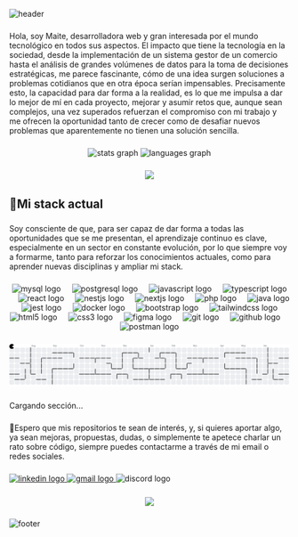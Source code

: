 
![header](https://capsule-render.vercel.app/api?type=waving&color=timeGradient&height=200&section=header&text=👩🏻‍💻Hola%20Bienvenid@%20a%20mi%20perfil&fontSize=50&animation=scaleIn&fontAlignY=35&desc=Delusional%20about%20code&descSize=20&descAlignY=55&descAlign=50)


###

<p align="left">Hola, soy Maite, desarrolladora web y gran interesada por el mundo tecnológico en todos sus aspectos. El impacto que tiene la tecnología en la sociedad, desde la implementación de un sistema gestor de un comercio hasta el análisis de grandes volúmenes de datos para la toma de decisiones estratégicas, me parece fascinante, cómo de una idea surgen soluciones a problemas cotidianos que en otra época serían impensables. Precisamente esto, la capacidad para dar forma a la realidad, es lo que me impulsa a dar lo mejor de mí en cada proyecto, mejorar y asumir retos que, aunque sean complejos, una vez superados refuerzan el compromiso con mi trabajo y me ofrecen la oportunidad tanto de crecer como de desafiar nuevos problemas que aparentemente no tienen una solución sencilla.</p>

###

<div align="center">
  <img src="https://github-readme-stats.vercel.app/api?username=maigcorrea&hide_title=false&hide_rank=false&show_icons=true&include_all_commits=true&count_private=true&disable_animations=false&theme=dracula&locale=en&hide_border=false&order=1" height="150" alt="stats graph"  />
  <img src="https://github-readme-stats.vercel.app/api/top-langs?username=maigcorrea&locale=en&hide_title=false&layout=compact&card_width=320&langs_count=5&theme=dracula&hide_border=false&order=2" height="150" alt="languages graph"  />
</div>

###

<div align="center">
   <img height="400" src="https://i.pinimg.com/736x/5e/9b/e3/5e9be312d504d4c33ed231c498f20f9d.jpg"  />
</div>

###


<h2 align="left">🔧Mi stack actual</h2>

###

<p align="left">Soy consciente de que, para ser capaz de dar forma a todas las oportunidades que se me presentan, el aprendizaje continuo es clave, especialmente en un sector en constante evolución, por lo que siempre voy a formarme, tanto para reforzar los conocimientos actuales, como para aprender nuevas disciplinas y ampliar mi stack.</p>

###

<div align="center">
  <img src="https://skillicons.dev/icons?i=mysql" height="40" alt="mysql logo"  />
  <img width="12" />
  <img src="https://skillicons.dev/icons?i=postgres" height="40" alt="postgresql logo"  />
  <img width="12" />
  <img src="https://skillicons.dev/icons?i=js" height="40" alt="javascript logo"  />
  <img width="12" />
  <img src="https://skillicons.dev/icons?i=ts" height="40" alt="typescript logo"  />
  <img width="12" />
  <img src="https://skillicons.dev/icons?i=react" height="40" alt="react logo"  />
  <img width="12" />
  <img src="https://skillicons.dev/icons?i=nestjs" height="40" alt="nestjs logo"  />
  <img width="12" />
  <img src="https://skillicons.dev/icons?i=nextjs" height="40" alt="nextjs logo"  />
  <img width="12" />
  <img src="https://skillicons.dev/icons?i=php" height="40" alt="php logo"  />
  <img width="12" />
  <img src="https://skillicons.dev/icons?i=java" height="40" alt="java logo"  />
  <img width="12" />
  <img src="https://skillicons.dev/icons?i=jest" height="40" alt="jest logo"  />
  <img width="12" />
  <img src="https://skillicons.dev/icons?i=docker" height="40" alt="docker logo"  />
  <img width="12" />
  <img src="https://skillicons.dev/icons?i=bootstrap" height="40" alt="bootstrap logo"  />
  <img width="12" />
  <img src="https://skillicons.dev/icons?i=tailwind" height="40" alt="tailwindcss logo"  />
  <img width="12" />
  <img src="https://skillicons.dev/icons?i=html" height="40" alt="html5 logo"  />
  <img width="12" />
  <img src="https://skillicons.dev/icons?i=css" height="40" alt="css3 logo"  />
  <img width="12" />
  <img src="https://skillicons.dev/icons?i=figma" height="40" alt="figma logo"  />
  <img width="12" />
  <img src="https://skillicons.dev/icons?i=git" height="40" alt="git logo"  />
  <img width="12" />
  <img src="https://skillicons.dev/icons?i=github" height="40" alt="github logo"  />
  <img width="12" />
  <img src="https://skillicons.dev/icons?i=postman" height="40" alt="postman logo"  />
</div>

###

<picture>
  <source media="(prefers-color-scheme: dark)" srcset="https://raw.githubusercontent.com/maigcorrea/maigcorrea/output/pacman-contribution-graph-dark.svg">
  <source media="(prefers-color-scheme: light)" srcset="https://raw.githubusercontent.com/maigcorrea/maigcorrea/output/pacman-contribution-graph.svg">
  <img alt="pacman contribution graph" src="https://raw.githubusercontent.com/maigcorrea/maigcorrea/output/pacman-contribution-graph.svg">
</picture>

###

<p align="left">Cargando sección...</p>

###

<p align="left">🎯Espero que mis repositorios te sean de interés, y, si quieres aportar algo, ya sean mejoras, propuestas, dudas, o simplemente te apetece charlar un rato sobre código, siempre puedes contactarme a través de mi email o redes sociales.</p>

###

<div align="left">
  <a href="https://www.linkedin.com/in/ana-maite-garc%C3%ADa-correa-012930208/" target="_blank">
    <img src="https://raw.githubusercontent.com/maurodesouza/profile-readme-generator/master/src/assets/icons/social/linkedin/default.svg" width="52" height="40" alt="linkedin logo"  />
  </a>
  <a href="https://mail.google.com/mail/?view=cm&fs=1&to=anamaitegarciacorrea@gmail.com" target="_blank">
    <img src="https://raw.githubusercontent.com/maurodesouza/profile-readme-generator/master/src/assets/icons/social/gmail/default.svg" width="52" height="40" alt="gmail logo"  />
  </a>
  <img src="https://raw.githubusercontent.com/maurodesouza/profile-readme-generator/master/src/assets/icons/social/discord/default.svg" width="52" height="40" alt="discord logo"  />
</div>

###

<div align="center">
<img src="https://komarev.com/ghpvc/?username=maigcorrea&&style=flat-square" align="center" />
</div>  

###
![footer](https://capsule-render.vercel.app/api?type=waving&color=timeGradient&height=100&section=footer)
